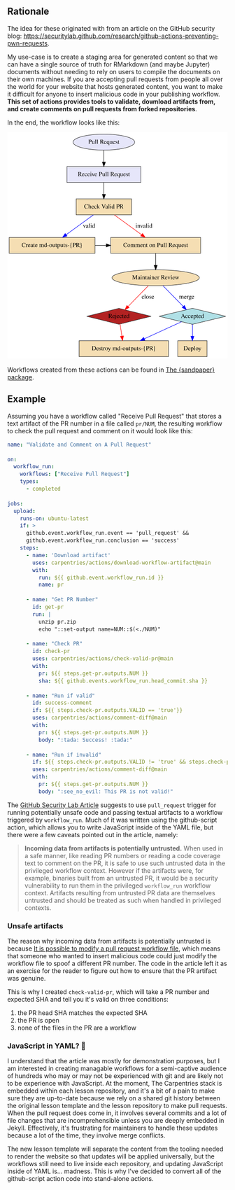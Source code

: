 ## Rationale

The idea for these originated with from an article on the GitHub security blog:
https://securitylab.github.com/research/github-actions-preventing-pwn-requests.

My use-case is to create a staging area for generated content so that we can
have a single source of truth for RMarkdown (and maybe Jupyter) documents 
without needing to rely on users to compile the documents on their own 
machines. If you are accepting pull requests from people all over the world for
your website that hosts generated content, you want to make it difficult for
anyone to insert malicious code in your publishing workflow. **This set of
actions provides tools to validate, download artifacts from, and create
comments on pull requests from forked repositories**. 

In the end, the workflow looks like this:

![Workflow of a Pull Request](https://raw.githubusercontent.com/zkamvar/stunning-barnacle/main/img/pr-flow.dot.svg)

Workflows created from these actions can be found in [The {sandpaper} 
package](https://github.com/carpentries/sandpaper/tree/main/inst/workflows/).

## Example

Assuming you have a workflow called "Receive Pull Request" that stores a text
artifact of the PR number in a file called `pr/NUM`, the resulting workflow to
check the pull request and comment on it would look like this: 

```yaml
name: "Validate and Comment on A Pull Request"

on:
  workflow_run:
    workflows: ["Receive Pull Request"]
    types:
      - completed

jobs:
  upload:
    runs-on: ubuntu-latest
    if: >
      github.event.workflow_run.event == 'pull_request' &&
      github.event.workflow_run.conclusion == 'success'
    steps:
      - name: 'Download artifact'
        uses: carpentries/actions/download-workflow-artifact@main
        with:
          run: ${{ github.event.workflow_run.id }}
          name: pr

      - name: "Get PR Number"
        id: get-pr
        run: |
          unzip pr.zip
          echo "::set-output name=NUM::$(<./NUM)"
      
      - name: "Check PR"
        id: check-pr
        uses: carpentries/actions/check-valid-pr@main
        with:
          pr: ${{ steps.get-pr.outputs.NUM }}
          sha: ${{ github.events.workflow_run.head_commit.sha }}
          
      - name: "Run if valid"
        id: success-comment
        if: ${{ steps.check-pr.outputs.VALID == 'true'}}
        uses: carpentries/actions/comment-diff@main
        with:
          pr: ${{ steps.get-pr.outputs.NUM }}
          body: ":tada: Success! :tada:"

      - name: "Run if invalid"
        if: ${{ steps.check-pr.outputs.VALID != 'true' && steps.check-pr.outputs.payload }}
        uses: carpentries/actions/comment-diff@main
        with:
          pr: ${{ steps.get-pr.outputs.NUM }}
          body: ":see_no_evil: This PR is not valid!"

```

The [GitHub Security Lab Article](https://securitylab.github.com/research/github-actions-preventing-pwn-requests) suggests to use `pull_request` trigger for running potentially unsafe code and passing textual artifacts to a workflow triggered by `workflow_run`. Much of it was written using the github-script action, which allows you to write JavaScript inside of the YAML file, but there were a few caveats pointed out in the article, namely:

> **Incoming data from artifacts is potentially untrusted.** When used in a safe manner, like reading PR numbers or reading a code coverage text to comment on the PR, it is safe to use such untrusted data in the privileged workflow context. However if the artifacts were, for example, binaries built from an untrusted PR, it would be a security vulnerability to run them in the privileged `workflow_run` workflow context. Artifacts resulting from untrusted PR data are themselves untrusted and should be treated as such when handled in privileged contexts.

### Unsafe artifacts

The reason why incoming data from artifacts is potentially untrusted is because [It is possible to modify a pull request workflow file](https://github.community/t/prevent-actions-from-running-if-actions-yaml-files-are-modified/152604?u=zkamvar), which means that someone who wanted to insert malicious code could just modify the workflow file to spoof a different PR number. The code in the article left it as an exercise for the reader to figure out how to ensure that the PR artifact was genuine.

This is why I created `check-valid-pr`, which will take a PR number and expected SHA and tell you it's valid on three conditions:

1. the PR head SHA matches the expected SHA
2. the PR is open
3. none of the files in the PR are a workflow

### JavaScript in YAML? :see_no_evil:

I understand that the article was mostly for demonstration purposes, but I am interested in creating managable workflows for a semi-captive audience of hundreds who may or may not be experienced with git and are likely not to be experience with JavaScript. At the moment, The Carpentries stack is embedded within each lesson repository, and it's a bit of a pain to make sure they are up-to-date because we rely on a shared git history between the original lesson template and the lesson repository to make pull requests. When the pull request does come in, it involves several commits and a lot of file changes that are incomprehensible unless you are deeply embedded in Jekyll. Effectively, it's frustrating for maintainers to handle these updates because a lot of the time, they involve merge conflicts. 

The new lesson template will separate the content from the tooling needed to render the website so that updates will be applied universally, but the workflows still need to live inside each repository, and updating JavaScript inside of YAML is... madness. This is why I've decided to convert all of the github-script action code into stand-alone actions. 
